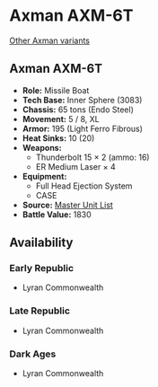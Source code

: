 # Axman AXM-6T 

[Other Axman variants](../axman.md) 

## Axman AXM-6T 

- **Role:** Missile Boat 
- **Tech Base:** Inner Sphere (3083) 
- **Chassis:** 65 tons (Endo Steel) 
- **Movement:** 5 / 8, XL 
- **Armor:** 195 (Light Ferro Fibrous) 
- **Heat Sinks:** 10 (20) 
- **Weapons:** 
  - Thunderbolt 15 × 2 (ammo: 16) 
  - ER Medium Laser × 4 
- **Equipment:** 
  - Full Head Ejection System 
  - CASE 
- **Source:** [Master Unit List](http://masterunitlist.info/Unit/Details/3771/axman-axm-6t) 
- **Battle Value:** 1830 

## Availability 

### Early Republic 

- Lyran Commonwealth 

### Late Republic 

- Lyran Commonwealth 

### Dark Ages 

- Lyran Commonwealth 

